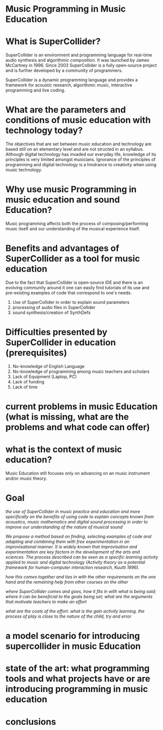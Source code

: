 # Music Programming in Music Education

# What is SuperCollider?

SuperCollider is an environment and programming language for real-time audio synthesis and algorithmic composition.  It was launched by James McCartney in 1996.  Since 2003 SuperCollider is a fully open-source project and is further developed by a community of programmers.

SuperCollider is a dynamic programming language and provides a framework for acoustic research, algorithmic music, interactive programming and live coding.

# What are the parameters and conditions of music education with technology today?

The objectives that are set between music education and technology are based still on an elementary level and are not structed in an syllabus. Although digital technology has invaded our everyday life, knowledge of its principles is very limited amongst musicians. Ignorance of the principles of programming and digital technology is a hindrance to creativity when using music technology.

# Why use music Programming in music education and sound Education?

Music programming affects both the process of composing/performing music itself and our understanding of the musical experience itself.

# Benefits and advantages of SuperCollider as a tool for music education

Due to the fact that SuperCollider is open-source IDE and there is an evolving community around it one can easily find tutorials of its use and pre-existing examples of code that correspond to one's needs.

1. Use of SuperCollider in order to explain sound parameters
2. processing of audio files in SuperCollider
3. sound synthesis/creation of SynthDefs

# Difficulties presented by SuperCollider in education (prerequisites)

1. No-knowledge of English Language
2. No-knowledge of programming among music teachers and scholars
3. Lack of Equipment (Laptop, PC)
4. Lack of funding
5. Lack of time

# current problems in music Education (what is missing, what are the problems and what code can offer)

# what is the context of music education?

Music Education still focuses only on advancing on an music instrument and/or music theory.  

# Goal

*the use of SuperCollider in music practice and education and more specifically on the benefits of using code to explain concepts known from acoustics, music mathematics and digital sound processing in order to improve our understanding of the nature of musical sound*

*We propose a method based on finding, selecting examples of code and adapting and combining them with free experimentation in an improvisational manner. It is widely known that improvisation and experimentation are key factors in the development of the arts and sciences. The process described can be seen as a specific learning activity applied to music and digital technology (Activity theory as a potential framework for human-computer interaction research, Kuutti 1996).*

*how this comes together and ties in with the other requirements on the one hand and the remaining help from other courses on the other*

*where SuperCollider comes and goes, how it fits in with what is being said; where it can be beneficial to the goals being set; what are the arguments that motivate teachers to make an effort*

*what are the costs of the effort. what is the gain*
*activity learning. the process of play is close to the nature of the child, try and error*

# a model scenario for introducing supercollider in music Education
# state of the art: what programming tools and what projects have or are introducing programming in music education
# conclusions
